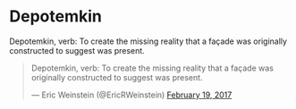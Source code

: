 # Depotemkin

Depotemkin, verb: To create the missing reality that a façade was originally constructed to suggest was present.

<blockquote class="twitter-tweet"><p lang="en" dir="ltr">Depotemkin, verb: To create the missing reality that a façade was originally constructed to suggest was present.</p>&mdash; Eric Weinstein (@EricRWeinstein) <a href="https://twitter.com/EricRWeinstein/status/833384503817101312?ref_src=twsrc%5Etfw">February 19, 2017</a></blockquote>
